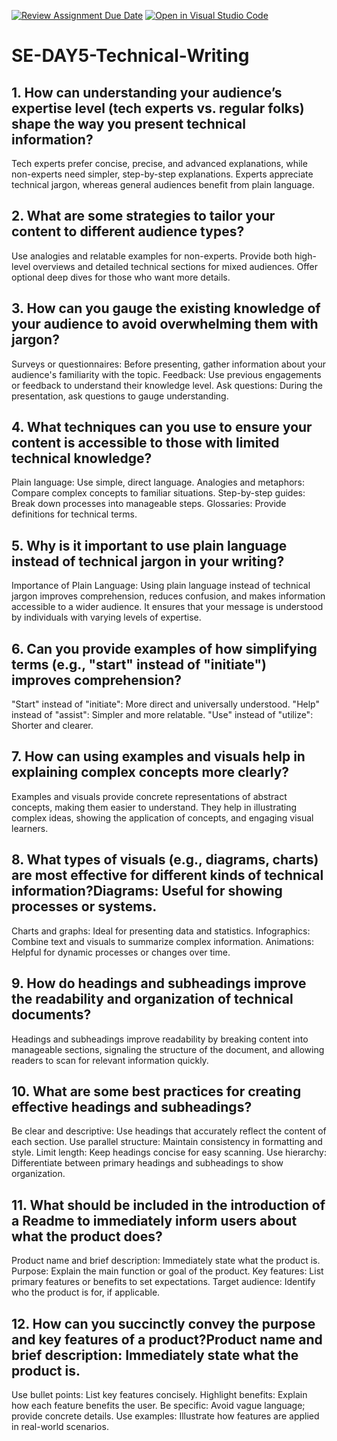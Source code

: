 [![Review Assignment Due Date](https://classroom.github.com/assets/deadline-readme-button-22041afd0340ce965d47ae6ef1cefeee28c7c493a6346c4f15d667ab976d596c.svg)](https://classroom.github.com/a/zsAR-pyY)
[![Open in Visual Studio Code](https://classroom.github.com/assets/open-in-vscode-2e0aaae1b6195c2367325f4f02e2d04e9abb55f0b24a779b69b11b9e10269abc.svg)](https://classroom.github.com/online_ide?assignment_repo_id=18476777&assignment_repo_type=AssignmentRepo)
# SE-DAY5-Technical-Writing
## 1. How can understanding your audience’s expertise level (tech experts vs. regular folks) shape the way you present technical information?
Tech experts prefer concise, precise, and advanced explanations, while non-experts need simpler, step-by-step explanations.
Experts appreciate technical jargon, whereas general audiences benefit from plain language.

## 2. What are some strategies to tailor your content to different audience types?
Use analogies and relatable examples for non-experts.
Provide both high-level overviews and detailed technical sections for mixed audiences.
Offer optional deep dives for those who want more details.

## 3. How can you gauge the existing knowledge of your audience to avoid overwhelming them with jargon?
Surveys or questionnaires: Before presenting, gather information about your audience's familiarity with the topic.
Feedback: Use previous engagements or feedback to understand their knowledge level.
Ask questions: During the presentation, ask questions to gauge understanding.

## 4. What techniques can you use to ensure your content is accessible to those with limited technical knowledge?
Plain language: Use simple, direct language.
Analogies and metaphors: Compare complex concepts to familiar situations.
Step-by-step guides: Break down processes into manageable steps.
Glossaries: Provide definitions for technical terms.

## 5. Why is it important to use plain language instead of technical jargon in your writing?
Importance of Plain Language: Using plain language instead of technical jargon improves comprehension, reduces confusion, and makes information accessible to a wider audience. It ensures that your message is understood by individuals with varying levels of expertise.

## 6. Can you provide examples of how simplifying terms (e.g., "start" instead of "initiate") improves comprehension?
"Start" instead of "initiate": More direct and universally understood.
"Help" instead of "assist": Simpler and more relatable.
"Use" instead of "utilize": Shorter and clearer.

## 7. How can using examples and visuals help in explaining complex concepts more clearly?
 Examples and visuals provide concrete representations of abstract concepts, making them easier to understand. They help in illustrating complex ideas, showing the application of concepts, and engaging visual learners.


## 8. What types of visuals (e.g., diagrams, charts) are most effective for different kinds of technical information?Diagrams: Useful for showing processes or systems.
Charts and graphs: Ideal for presenting data and statistics.
Infographics: Combine text and visuals to summarize complex information.
Animations: Helpful for dynamic processes or changes over time.

## 9. How do headings and subheadings improve the readability and organization of technical documents?
 Headings and subheadings improve readability by breaking content into manageable sections, signaling the structure of the document, and allowing readers to scan for relevant information quickly.

## 10. What are some best practices for creating effective headings and subheadings?
Be clear and descriptive: Use headings that accurately reflect the content of each section.
Use parallel structure: Maintain consistency in formatting and style.
Limit length: Keep headings concise for easy scanning.
Use hierarchy: Differentiate between primary headings and subheadings to show organization.

## 11. What should be included in the introduction of a Readme to immediately inform users about what the product does?
Product name and brief description: Immediately state what the product is.
Purpose: Explain the main function or goal of the product.
Key features: List primary features or benefits to set expectations.
Target audience: Identify who the product is for, if applicable.

## 12. How can you succinctly convey the purpose and key features of a product?Product name and brief description: Immediately state what the product is.
Use bullet points: List key features concisely.
Highlight benefits: Explain how each feature benefits the user.
Be specific: Avoid vague language; provide concrete details.
Use examples: Illustrate how features are applied in real-world scenarios.
